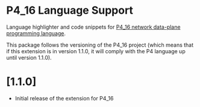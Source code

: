 # P4_16 Language Support

Language highlighter and code snippets for [P4_16 network data-plane programming language][p4_project].

This package follows the versioning of the P4_16 project (which means that if this extension is in version 1.1.0, it will comply with the P4 language up until version 1.1.0).

# [1.1.0]

- Initial release of the extension for P4_16

[p4_project]: https://p4.org/

[p4_git]: https://github.com/p4lang